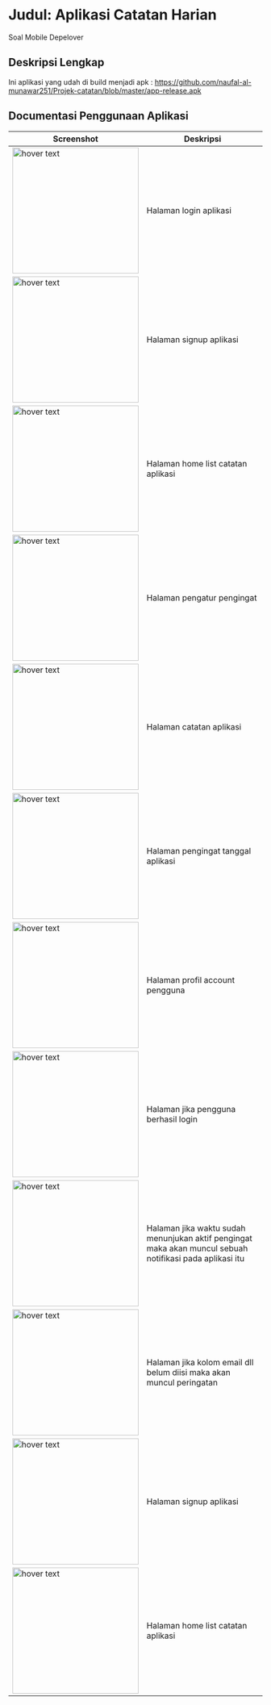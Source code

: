 # Judul: Aplikasi Catatan Harian

Soal Mobile Depelover

## Deskripsi Lengkap

Ini aplikasi yang udah di build menjadi apk : https://github.com/naufal-al-munawar251/Projek-catatan/blob/master/app-release.apk

## Documentasi Penggunaan Aplikasi

| Screenshot | Deskripsi |
|------------|-----------|
| <img src="https://github.com/naufal-al-munawar251/Projek-catatan/blob/master/halaman_login.jpg" width="250" title="hover text"> | Halaman login aplikasi |
| <img src="https://github.com/naufal-al-munawar251/Projek-catatan/blob/master/halaman%20signup.jpg" width="250" title="hover text"> | Halaman signup aplikasi |
| <img src="https://github.com/naufal-al-munawar251/Projek-catatan/blob/master/listhome_catatan_2.jpg" width="250" title="hover text"> | Halaman home list catatan aplikasi |
| <img src="https://github.com/naufal-al-munawar251/Projek-catatan/blob/master/Halaman_penentuan_pengingat_catatan_6.jpg" width="250" title="hover text"> | Halaman pengatur pengingat |
| <img src="https://github.com/naufal-al-munawar251/Projek-catatan/blob/master/Halaman_catatan_3.jpg" width="250" title="hover text"> | Halaman catatan aplikasi |
| <img src="https://github.com/naufal-al-munawar251/Projek-catatan/blob/master/Halaman_penentuan_pengingat_Tanggal_catatan_7.jpg" width="250" title="hover text"> | Halaman pengingat tanggal aplikasi |
| <img src="https://github.com/naufal-al-munawar251/Projek-catatan/blob/master/Halaman_logout_dan%20profil.jpg" width="250" title="hover text"> | Halaman profil account pengguna |
| <img src="https://github.com/naufal-al-munawar251/Projek-catatan/blob/master/Halaman%20ketika%20berhasil%20login.jpg" width="250" title="hover text"> | Halaman jika pengguna berhasil login |
| <img src="https://github.com/naufal-al-munawar251/Projek-catatan/blob/master/Muncul_Notif_pengingat_5.jpg" width="250" title="hover text"> | Halaman jika waktu sudah menunjukan aktif pengingat maka akan muncul sebuah notifikasi pada aplikasi itu |
| <img src="https://github.com/naufal-al-munawar251/Projek-catatan/blob/master/halaman%20login%20jika%20tidak%20terisi%20dan%20mencoba%20masuk.jpg" width="250" title="hover text"> | Halaman jika kolom email dll belum diisi maka akan muncul peringatan |
| <img src="https://github.com/naufal-al-munawar251/Projek-catatan/blob/master/halaman%20signup.jpg" width="250" title="hover text"> | Halaman signup aplikasi |
| <img src="https://github.com/naufal-al-munawar251/Projek-catatan/blob/master/listhome_catatan_2.jpg" width="250" title="hover text"> | Halaman home list catatan aplikasi |
